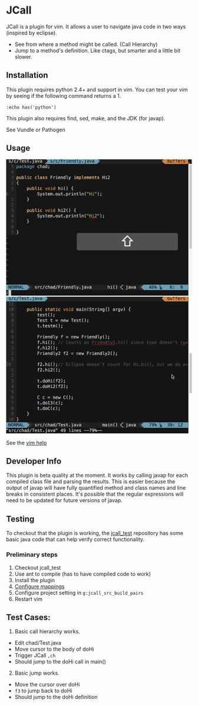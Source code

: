 # JCall

JCall is a plugin for vim.  It allows a user to navigate java code in two ways (inspired by eclipse).

* See from where a method might be called. (Call Hierarchy)
* Jump to a method's definition.  Like ctags, but smarter and a little bit slower.

## Installation

This plugin requires python 2.4+ and support in vim.  You can test your vim by seeing if the following command returns a 1.

    :echo has('python')

This plugin also requires find, sed, make, and the JDK (for javap).

See Vundle or Pathogen

## Usage

![Screencast of open](https://raw.githubusercontent.com/cskeeters/i/master/jcall.gif)
![Screencast of jump](https://raw.githubusercontent.com/cskeeters/i/master/jcall_jump.gif)

See the [vim help](doc/jcall.txt)

## Developer Info

This plugin is beta quality at the moment.  It works by calling javap for each compiled class file and parsing the results.  This is easier because the output of javap will have fully quantified method and class names and line breaks in consistent places.  It's possible that the regular expressions will need to be updated for future versions of javap.

## Testing

To checkout that the plugin is working, the [jcall_test](https://github.com/cskeeters/jcall_test) repository has some basic java code that can help verify correct functionality.

### Preliminary steps

1. Checkout jcall_test
2. Use ant to compile (has to have compiled code to work)
3. Install the plugin
4. [Configure mappings](doc/jcall.txt)
5. Configure project setting in `g:jcall_src_build_pairs`
6. Restart vim

## Test Cases:

1. Basic call hierarchy works.
  * Edit chad/Test.java
  * Move cursor to the body of doHi
  * Trigger JCall `,ch`
  * Should jump to the doHi call in main()
2. Basic jump works.
  * Move the cursor over doHi
  * `f3` to jump back to doHi
  * Should jump to the doHi definition
